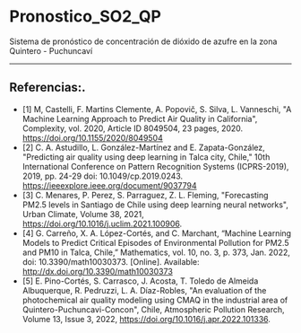 Pronostico_SO2_QP
==============================

Sistema de pronóstico de concentración de dióxido de azufre en la zona Quintero - Puchuncaví

--------

## Referencias:.
- [1] M, Castelli, F. Martins Clemente, A. Popovič, S. Silva, L. Vanneschi, "A Machine Learning Approach to Predict Air Quality in California", Complexity, vol. 2020, Article ID 8049504, 23 pages, 2020. 
https://doi.org/10.1155/2020/8049504
- [2] C. A. Astudillo, L. González-Martínez and E. Zapata-González, "Predicting air quality using deep learning in Talca city, Chile," 10th International Conference on Pattern Recognition Systems (ICPRS-2019), 2019, pp. 24-29 
doi: 10.1049/cp.2019.0243. https://ieeexplore.ieee.org/document/9037794
- [3] C. Menares, P. Perez, S. Parraguez, Z. L. Fleming, "Forecasting PM2.5 levels in Santiago de Chile using deep learning neural networks", Urban Climate, Volume 38, 2021, https://doi.org/10.1016/j.uclim.2021.100906.
- [4] G. Carreño, X. A. López-Cortés, and C. Marchant, “Machine Learning Models to Predict Critical Episodes of Environmental Pollution for PM2.5 and PM10 in Talca, Chile,” Mathematics, vol. 10, no. 3, p. 373, Jan. 2022, doi: 10.3390/math10030373. [Online]. Available: http://dx.doi.org/10.3390/math10030373
- [5] E. Pino-Cortés, S. Carrasco, J. Acosta, T. Toledo de Almeida Albuquerque, R. Pedruzzi, L. A. Díaz-Robles,
"An evaluation of the photochemical air quality modeling using CMAQ in the industrial area of Quintero-Puchuncavi-Concon", Chile, Atmospheric Pollution Research, Volume 13, Issue 3, 2022, https://doi.org/10.1016/j.apr.2022.101336.
